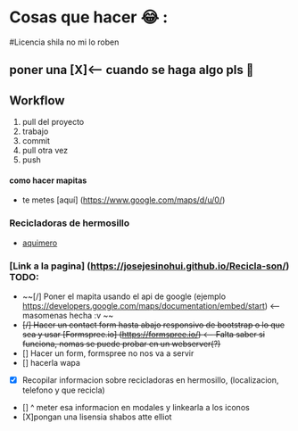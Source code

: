 # Cosas que hacer :joy: :
#Licencia shila no mi lo roben
## poner una [X]<-- cuando se haga algo pls :poop:
## Workflow
1. pull del proyecto
2. trabajo
3. commit
4. pull otra vez
5. push

#### como hacer mapitas 
- te metes [aquí] (https://www.google.com/maps/d/u/0/) 

### Recicladoras de hermosillo
- [aquimero](https://docs.google.com/document/d/1Vgbc9p5K2CtkC-yswHeUqSrF_GB1ZjAMp01KOHGCCzg/edit?usp=sharing)

### [Link a la pagina] (https://josejesinohui.github.io/Recicla-son/) TODO:
- ~~[/] Poner el mapita usando el api de google (ejemplo https://developers.google.com/maps/documentation/embed/start) <--masomenas hecha :v ~~
- ~~[/] Hacer un contact form hasta abajo responsivo de bootstrap o lo que sea y usar [Formspree.io] (https://formspree.io/) <-- Falta saber si funciona, nomas se puede probar en un webserver(?)~~
- [] Hacer un form, formspree no nos va a servir
- [] hacerla wapa
- [x] Recopilar informacion sobre recicladoras en hermosillo, (localizacion, telefono y que recicla)
- [] ^ meter esa informacion en modales y linkearla a los iconos
- [X]pongan una lisensia shabos atte elliot
